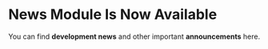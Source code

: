 # News Module Is Now Available
You can find **development news** and other important **announcements** here.